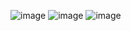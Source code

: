 ![image](https://github.com/hwuialnlg/GuessTheLyric/assets/96509348/9b14d05d-4af9-4c4d-8416-d1ff001ccffd)
![image](https://github.com/hwuialnlg/GuessTheLyric/assets/96509348/dceef942-c96b-41fc-bb26-770b52c040c1)
![image](https://github.com/hwuialnlg/GuessTheLyric/assets/96509348/c86f97f0-5f88-4345-a6e3-841103f9569e)
